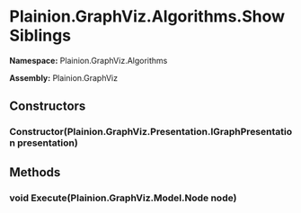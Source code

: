 
# Plainion.GraphViz.Algorithms.ShowSiblings

**Namespace:** Plainion.GraphViz.Algorithms

**Assembly:** Plainion.GraphViz


## Constructors

### Constructor(Plainion.GraphViz.Presentation.IGraphPresentation presentation)


## Methods

### void Execute(Plainion.GraphViz.Model.Node node)
